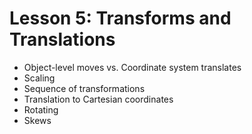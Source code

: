 # Lesson 5: Transforms and Translations

* Object-level moves vs. Coordinate system translates
* Scaling
* Sequence of transformations
* Translation to Cartesian coordinates
* Rotating
* Skews
